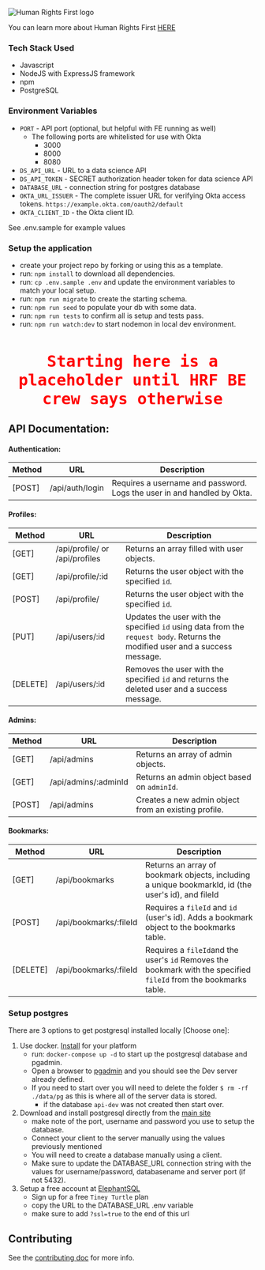 ![Human Rights First logo](https://i.imgur.com/OatRXYf.png)

You can learn more about Human Rights First [HERE](https://www.humanrightsfirst.org/)

### Tech Stack Used

- Javascript
- NodeJS with ExpressJS framework
- npm
- PostgreSQL

### Environment Variables

- `PORT` - API port (optional, but helpful with FE running as well)
    - The following ports are whitelisted for use with Okta
        - 3000
        - 8000
        - 8080
- `DS_API_URL` - URL to a data science API
- `DS_API_TOKEN` - SECRET authorization header token for data science API
- `DATABASE_URL` - connection string for postgres database
- `OKTA_URL_ISSUER` - The complete issuer URL for verifying Okta access tokens.
  `https://example.okta.com/oauth2/default`
- `OKTA_CLIENT_ID` - the Okta client ID.

See .env.sample for example values

### Setup the application

- create your project repo by forking or using this as a template.
- run: `npm install` to download all dependencies.
- run: `cp .env.sample .env` and update the environment variables to match your local
  setup.
- run: `npm run migrate` to create the starting schema.
- run: `npm run seed` to populate your db with some data.
- run: `npm run tests` to confirm all is setup and tests pass.
- run: `npm run watch:dev` to start nodemon in local dev environment.
<br />
<br />
<p style="padding: 0; margin: 0; font-size: 2rem; text-align: center; font-family: 
monospace; 
font-weight: bold;color: 
red">Starting here is a placeholder until HRF BE crew says otherwise</p>

## API Documentation:

#### Authentication:

| Method   | URL                | Description                                                                                            |
| ------   | --------------     | ------------------------------------------------------------------------------------------------------ |
| [POST]   | /api/auth/login    | Requires a username and password. Logs the user in and handled by Okta.                                                    |

#### Profiles:

| Method   | URL                | Description                                                                                            |
| ------   | --------------     | ------------------------------------------------------------------------------------------------------ |
| [GET]    | /api/profile/ or /api/profiles        | Returns an array filled with user objects.                                                             |
| [GET]    | /api/profile/:id     | Returns the user object with the specified `id`.                                                       |
| [POST]    | /api/profile/     | Returns the user object with the specified `id`.                                                      
| [PUT]    | /api/users/:id     | Updates the user with the specified `id` using data from the `request body`. Returns the modified user and a success message.
| [DELETE] | /api/users/:id     | Removes the user with the specified `id` and returns the deleted user and a success message.                                 |
#### Admins:

| Method   | URL                 | Description                                                                                                    |
| ------   | --------------      | ---------------------------------------------------------------------------------------------------------      |
| [GET]    | /api/admins        | Returns an array of admin objects. |
| [GET]    | /api/admins/:adminId        | Returns an admin object based on `adminId`. |
| [POST]   | /api/admins        | Creates a new admin object from an existing profile.                                               |


#### Bookmarks:

| Method   | URL                        | Description                                                                                                 |
| ------   | --------------             | ---------------------------------------------------------------------------------------------------------   |
| [GET]    | /api/bookmarks     | Returns an array of bookmark objects, including a unique bookmarkId, id (the user's id), and fileId                                                    |
| [POST]   | /api/bookmarks/:fileId     | Requires a `fileId` and `id` (user's id). Adds a bookmark object to the bookmarks table.               |
| [DELETE] | /api/bookmarks/:fileId     | Requires a `fileId`and the user's `id` Removes the bookmark with the specified `fileId` from the bookmarks table.       |


### Setup postgres

There are 3 options to get postgresql installed locally [Choose one]:

1. Use docker. [Install](https://docs.docker.com/get-docker/) for your platform
    - run: `docker-compose up -d` to start up the postgresql database and pgadmin.
    - Open a browser to [pgadmin](http://localhost:5050/) and you should see the Dev
      server already defined.
    - If you need to start over you will need to delete the folder `$ rm -rf ./data/pg` as
      this is where all of the server data is stored.
        - if the database `api-dev` was not created then start over.
2. Download and install postgresql directly from
   the [main site](https://www.postgresql.org/download/)
    - make note of the port, username and password you use to setup the database.
    - Connect your client to the server manually using the values previously mentioned
    - You will need to create a database manually using a client.
    - Make sure to update the DATABASE_URL connection string with the values for
      username/password, databasename and server port (if not 5432).
3. Setup a free account at [ElephantSQL](https://www.elephantsql.com/plans.html)
    - Sign up for a free `Tiney Turtle` plan
    - copy the URL to the DATABASE_URL .env variable
    - make sure to add `?ssl=true` to the end of this url
    
## Contributing
See the [contributing doc](https://github.com/Lambda-School-Labs/labs-api-starter/blob/main/CONTRIBUTING.md) for more info.
